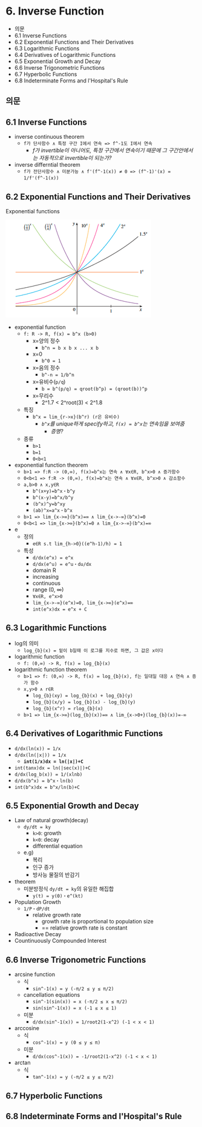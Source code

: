# 6. Inverse Function

- 의문
- 6.1 Inverse Functions
- 6.2 Exponential Functions and Their Derivatives
- 6.3 Logarithmic Functions
- 6.4 Derivatives of Logarithmic Functions
- 6.5 Exponential Growth and Decay
- 6.6 Inverse Trigonometric Functions
- 6.7 Hyperbolic Functions
- 6.8 Indeterminate Forms and l'Hospital's Rule

## 의문

## 6.1 Inverse Functions

- inverse continuous theorem
  - `f가 단사함수 ∧ 특정 구간 I에서 연속 => f^-1도 I에서 연속`
    - *f가 invertible이 아니어도, 특정 구간에서 연속이기 때문에 그 구간안에서는 자동적으로 invertible이 되는가?*
- inverse differntial theorem
  - `f가 전단사함수 ∧ 미분가능 ∧ f'(f^-1(x)) ≠ 0 => (f^-1)'(x) = 1/f'(f^-1(x))`

## 6.2 Exponential Functions and Their Derivatives

Exponential functions

![](./images/ch6/exponential_function1.png)

- exponential function
  - `f: R -> R, f(x) = b^x (b>0)`
    - x=양의 정수
      - `b^n = b x b x ... x b`
    - x=0
      - `b^0 = 1`
    - x=음의 정수
      - `b^-n = 1/b^n`
    - x=유비수(`p/q`)
      - `b = b^(p/q) = qroot(b^p) = (qroot(b))^p`
    - x=무리수
      - 2^1.7 < 2^root(3) < 2^1.8
  - 특징
    - `b^x = lim_{r->x}(b^r) (r은 유비수)`
      - *`b^x`를 unique하게 specify하고, `f(x) = b^x`는 연속임을 보여줌*
        - *증명?*
  - 종류
    - `b>1`
    - `b=1`
    - `0<b<1`
- exponential function theorem
  - `b>1 => f:R -> (0,∞), f(x)=b^x는 연속 ∧ ∀x∈R, b^x>0 ∧ 증가함수`
  - `0<b<1 => f:R -> (0,∞), f(x)=b^x는 연속 ∧ ∀x∈R, b^x>0 ∧ 감소함수`
  - `a,b>0 ∧ x,y∈R`
    - `b^(x+y)=b^x・b^y`
    - `b^(x-y)=b^x/b^y`
    - `(b^x)^y=b^xy`
    - `(ab)^x=a^x・b^x`
  - `b>1 => lim_{x->∞}(b^x)=∞ ∧ lim_{x->-∞}(b^x)=0`
  - `0<b<1 => lim_{x->∞}(b^x)=0 ∧ lim_{x->-∞}(b^x)=∞`
- e
  - 정의
    - `e∈R s.t lim_{h->0}((e^h-1)/h) = 1`
  - 특성
    - `d/dx(e^x) = e^x`
    - `d/dx(e^u) = e^u・du/dx`
    - domain R
    - increasing
    - continuous
    - range (0, ∞)
    - `∀x∈R, e^x>0`
    - `lim_{x->-∞}(e^x)=0, lim_{x->∞}(e^x)=∞`
    - `int(e^x)dx = e^x + C`

## 6.3 Logarithmic Functions

- log의 의미
  - `log_{b}(x) = 밑이 b일때 이 로그를 지수로 하면, 그 값은 x이다`
- logarithmic function
  - `f: (0,∞) -> R, f(x) = log_{b}(x)`
- logarithmic function theorem
  - `b>1 => f: (0,∞) -> R, f(x) = log_{b}(x), f는 일대일 대응 ∧ 연속 ∧ 증가 함수`
  - `x,y>0 ∧ r∈R`
    - `log_{b}(xy) = log_{b}(x) + log_{b}(y)`
    - `log_{b}(x/y) = log_{b}(x) - log_{b}(y)`
    - `log_{b}(x^r) = rlog_{b}(x)`
  - `b>1 => lim_{x->∞}(log_{b}(x))=∞ ∧ lim_{x->0+}(log_{b}(x))=-∞`

## 6.4 Derivatives of Logarithmic Functions

- `d/dx(ln(x)) = 1/x`
- `d/dx(ln(|x|)) = 1/x`
  - **`int(1/x)dx = ln(|x|)+C`**
- `int(tanx)dx = ln(|sec(x)|)+C`
- `d/dx(log_b(x)) = 1/(xlnb)`
- `d/dx(b^x) = b^x・ln(b)`
- `int(b^x)dx = b^x/ln(b)+C`

## 6.5 Exponential Growth and Decay

- Law of natural growth(decay)
  - `dy/dt = ky`
    - `k>0`: growth
    - `k<0`: decay
    - differential equation
  - e.g)
    - 복리
    - 인구 증가
    - 방사능 물질의 반감기
- theorem
  - 미분방정식 `dy/dt = ky`의 유일한 해집합
    - `y(t) = y(0)・e^(kt)`
- Population Growth
  - `1/P・dP/dt`
    - relative growth rate
      - growth rate is proportional to population size
      - == relative growth rate is constant
- Radioactive Decay
- Countinuously Compounded Interest

## 6.6 Inverse Trigonometric Functions

- arcsine function
  - 식
    - `sin^-1(x) = y (-π/2 ≤ y ≤ π/2)`
  - cancellation equations
    - `sin^-1(sin(x)) = x (-π/2 ≤ x ≤ π/2)`
    - `sin(sin^-1(x)) = x (-1 ≤ x ≤ 1)`
  - 미분
    - `d/dx(sin^-1(x)) = 1/root2(1-x^2) (-1 < x < 1)`
- arccosine
  - 식
    - `cos^-1(x) = y (0 ≤ y ≤ π)`
  - 미분
    - `d/dx(cos^-1(x)) = -1/root2(1-x^2) (-1 < x < 1)`
- arctan
  - 식
    - `tan^-1(x) = y (-π/2 ≤ y ≤ π/2)`


## 6.7 Hyperbolic Functions
## 6.8 Indeterminate Forms and l'Hospital's Rule
